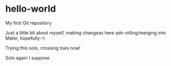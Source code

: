 # hello-world
My first Git repository

Just a little bit about myself, making changeas here adn rolling/merging into Mater, hopefully:-)

Trying this solo, crossing toes now!

Solo again I suppose.
